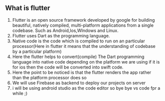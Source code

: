 ## What is flutter
1. Flutter is an open source framework developed by google for building beautiful, natively compiled, multi-platform applications from a single codebase.
Such as Android,Ios,WIndows and Linux.
2. Flutter uses Dart as the programming language.
3. Native code is the code which is compiled to run on an particular processor(Here in flutter it means that the understanding of codebase by a particular platform)
4. Here the flutter helps to convert(compile) The Dart programming language into native code depending on the platform we are using if it is for ios then the code will be converted into swift code.
5. Here the point to be noticed is that the flutter renders the app rather than the platform processor does so
6. We will use Firebase as backend to deploy our projects on server
7. i will be using android studio as the code editor so bye bye vs code fpr a while ;)
